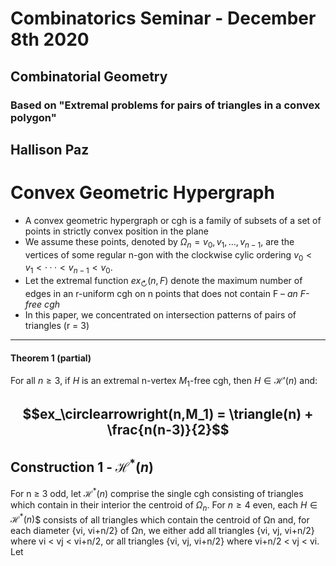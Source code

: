 
# Combinatorics Seminar - December 8th 2020
## Combinatorial Geometry
### Based on "Extremal problems for pairs of triangles in a convex polygon"
## Hallison Paz

# Convex Geometric Hypergraph

* A convex geometric hypergraph or cgh is a family of subsets of a set of points in strictly convex position in the plane
* We assume these points, denoted by $\Omega_n = {v_0, v_1, . . . , v_{n−1}}$, are the vertices of some regular n-gon with the clockwise cylic ordering $v_0 < v_1 < · · · < v_{n−1} < v_0$.
* Let the extremal function $ex_\circlearrowright(n,F)$ denote the maximum number of edges in an r-uniform cgh on n points that does not contain F – *an F-free cgh*
* In this paper, we concentrated on intersection patterns of pairs of triangles (r = 3)
----
#### Theorem 1 (partial)

For all $n ≥ 3$, if $H$ is an extremal n-vertex $M_1$-free cgh, then $H ∈ \mathcal{H}'(n)$ and:

$$ex_\circlearrowright(n,M_1) = \triangle(n) + \frac{n(n-3)}{2}$$
---
## Construction 1 - $\mathcal{H}^*(n)$

For n ≥ 3 odd, let $\mathcal{H}^*(n)$ comprise the single cgh consisting of triangles which contain in their interior the centroid of $\Omega_n$. For $n ≥ 4$ even, each $H \in \mathcal{H}^*(n)$$ consists of all triangles which contain the centroid of Ωn and, for each diameter {vi, vi+n/2} of Ωn, we either add all triangles {vi, vj, vi+n/2} where vi < vj < vi+n/2, or all triangles {vi, vj, vi+n/2} where vi+n/2 < vj < vi.
Let
<!--stackedit_data:
eyJoaXN0b3J5IjpbLTE2NDQzMTk1MjddfQ==
-->